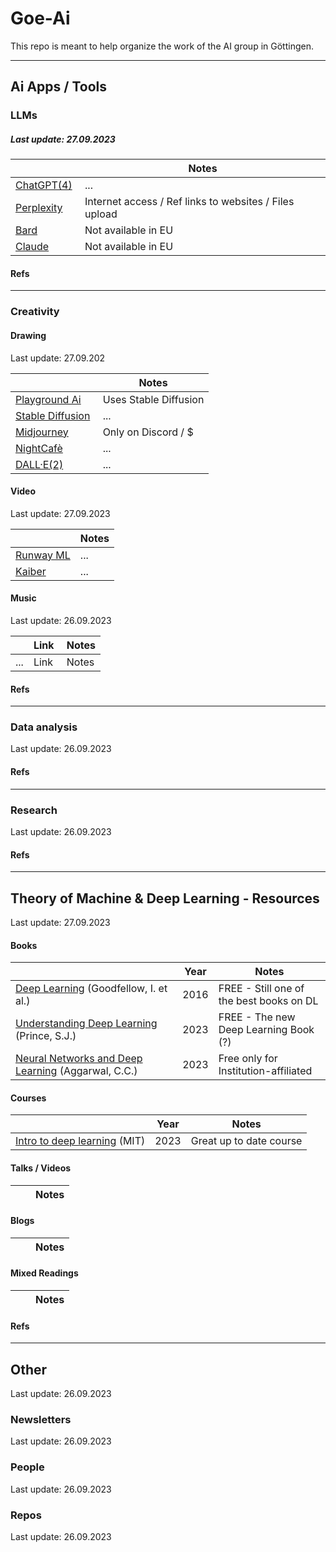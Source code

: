 # Goe-Ai

This repo is meant to help organize the work of the AI group in Göttingen.

___

## Ai Apps / Tools

### LLMs
##### Last update: 27.09.2023

|  | Notes |
|---|---|
| [ChatGPT(4)](https://chat.openai.com) | ... |
| [Perplexity](https://www.perplexity.ai) | Internet access / Ref links to websites / Files upload |
| [Bard](https://bard.google.com/?hl=en) | Not available in EU |
| [Claude](https://claude.ai) | Not available in EU |

#### Refs

___

### Creativity

#### Drawing
Last update: 27.09.202

|  | Notes |
|---|---|
| [Playground Ai](https://playgroundai.com) | Uses Stable Diffusion |
| [Stable Diffusion](https://stability.ai) | ... |
| [Midjourney](https://www.midjourney.com/) | Only on Discord / $ |
| [NightCafè](https://creator.nightcafe.studio) | ... |
| [DALL·E(2)](https://openai.com/dall-e-2) | ... |


#### Video
Last update: 27.09.2023

|  | Notes |
|---|---|
| [Runway ML](https://runwayml.com) | ... |
| [Kaiber](https://kaiber.ai) | ... |

#### Music
Last update: 26.09.2023

|  | Link | Notes |
|---|---|---|
| ... | Link | Notes |


#### Refs

___

### Data analysis
Last update: 26.09.2023

#### Refs

___

### Research
Last update: 26.09.2023

#### Refs

___

## Theory of Machine & Deep Learning - Resources 
Last update: 27.09.2023

#### Books
|  | Year | Notes |
|---|---|---|
| [Deep Learning](https://www.deeplearningbook.org) (Goodfellow, I. et al.)| 2016 | FREE - Still one of the best books on DL |
| [Understanding Deep Learning](https://udlbook.github.io/udlbook/) (Prince, S.J.)| 2023 | FREE - The new Deep Learning Book (?) |
| [Neural Networks and Deep Learning](http://www.charuaggarwal.net/neural.htm) (Aggarwal, C.C.)| 2023 | Free only for Institution-affiliated |


#### Courses
|  | Year | Notes |
|---|---|---|
| [Intro to deep learning](http://introtodeeplearning.com) (MIT) | 2023 | Great up to date course |

#### Talks / Videos
|  |  | Notes |
|---|---|---|

#### Blogs
|  |  | Notes |
|---|---|---|

#### Mixed Readings
|  |  | Notes |
|---|---|---|


#### Refs

___

## Other
Last update: 26.09.2023

### Newsletters
Last update: 26.09.2023

### People
Last update: 26.09.2023

### Repos
Last update: 26.09.2023





